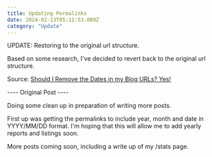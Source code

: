 ```yaml
---
title: Updating Permalinks
date: 2024-02-13T05:11:53.089Z
category: "Update"
---
```


UPDATE: Restoring to the original url structure.

<!-- excerpt -->

Based on some research, I've decided to revert back to the original url structure.  

Source: [Should I Remove the Dates in my Blog URLs? Yes!](https://www.searchenginenews.com/sample/content/should-i-remove-the-dates-in-my-blog-urls-yes)

---- Original Post ----

Doing some clean up in preparation of writing more posts.

First up was getting the permalinks to include year, month and date in YYYY/MM/DD format. I'm hoping that this will allow me to add yearly reports and listings soon.

More posts coming soon, including a write up of my /stats page.